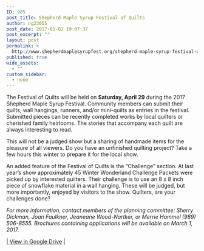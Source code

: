 ```yaml
---
ID: 985
post_title: Shepherd Maple Syrup Festival of Quilts
author: ng23055
post_date: 2017-01-02 19:07:37
post_excerpt: ""
layout: post
permalink: >
  http://www.shepherdmaplesyrupfest.org/shepherd-maple-syrup-festival-of-quilts
published: true
wide_assets:
  - ""
custom_sidebar:
  - none
---
```

The Festival of Quilts will be held on <strong>Saturday, April 29</strong> during the  2017 Shepherd Maple Syrup Festival. Community members can submit their quilts, wall hangings, runners, and/or mini-quilts as entries in the festival. Submitted pieces can be recently completed works by local quilters or cherished family heirlooms. The stories that accompany each quilt are always interesting to read.
</p>


  This will not be a judged show but a sharing of handmade items for the pleasure of all viewers. Do you have an unfinished quilting project? Take a few hours this winter to prepare it for the local show.



  An added feature of the Festival of Quilts is the “Challenge” section. At last year’s show approximately 45 Winter Wonderland Challenge Packets were picked up by interested quilters. Their challenge is to use an 8 x 8 inch piece of snowflake material in a wall hanging. These will be judged, but more importantly, enjoyed by visitors to the show. Quilters, are your challenges done?


<em>For more information, contact members of the planning committee: Sherry Dickman, Joan Faulkner, Jeaneane Wood-Nartker, or Merrie Hammel (989) 506-8555. Brochures containing applications will be available on March 1, 2017.</em>



  |<a href="https://docs.google.com/document/d/1-qXobdp3txUXkuP8FUXYPMLlYeDOyPpvX8NaW_r8XV0/edit?usp=sharing"> View in Google Drive</a> |